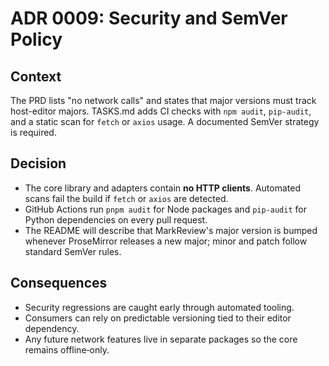# ADR 0009: Security and SemVer Policy

## Context

The PRD lists "no network calls" and states that major versions must track host-editor majors. TASKS.md adds CI checks with `npm audit`, `pip-audit`, and a static scan for `fetch` or `axios` usage. A documented SemVer strategy is required.

## Decision

- The core library and adapters contain **no HTTP clients**. Automated scans fail the build if `fetch` or `axios` are detected.
- GitHub Actions run `pnpm audit` for Node packages and `pip-audit` for Python dependencies on every pull request.
- The README will describe that MarkReview's major version is bumped whenever ProseMirror releases a new major; minor and patch follow standard SemVer rules.

## Consequences

- Security regressions are caught early through automated tooling.
- Consumers can rely on predictable versioning tied to their editor dependency.
- Any future network features live in separate packages so the core remains offline‑only.
